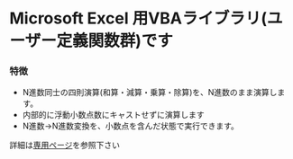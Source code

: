 # Microsoft Excel 用VBAライブラリ(ユーザー定義関数群)です

### 特徴

* N進数同士の四則演算(和算・減算・乗算・除算)を、N進数のまま演算します。
* 内部的に浮動小数点数にキャストせずに演算します
* N進数→N進数変換を、小数点を含んだ状態で実行できます。

詳細は[専用ページ](https://yakenohara.github.io/VBA-BaseNNumericString)を参照下さい
